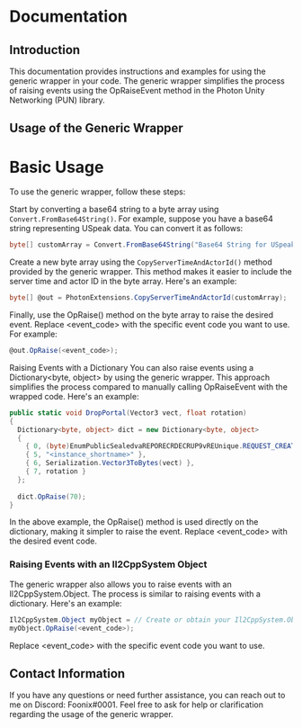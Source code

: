 # Documentation
## Introduction
This documentation provides instructions and examples for using the generic wrapper in your code. The generic wrapper simplifies the process of raising events using the OpRaiseEvent method in the Photon Unity Networking (PUN) library.

## Usage of the Generic Wrapper
# Basic Usage
To use the generic wrapper, follow these steps:

Start by converting a base64 string to a byte array using `Convert.FromBase64String()`. For example, suppose you have a base64 string representing USpeak data. You can convert it as follows:

```cs
byte[] customArray = Convert.FromBase64String("Base64 String for USpeak");
```
Create a new byte array using the `CopyServerTimeAndActorId()` method provided by the generic wrapper. This method makes it easier to include the server time and actor ID in the byte array. Here's an example:

```cs
byte[] @out = PhotonExtensions.CopyServerTimeAndActorId(customArray);
```
Finally, use the OpRaise() method on the byte array to raise the desired event. Replace <event_code> with the specific event code you want to use. For example:

```cs
@out.OpRaise(<event_code>);
```
Raising Events with a Dictionary
You can also raise events using a Dictionary<byte, object> by using the generic wrapper. This approach simplifies the process compared to manually calling OpRaiseEvent with the wrapped code. Here's an example:

```cs
public static void DropPortal(Vector3 vect, float rotation)
{
  Dictionary<byte, object> dict = new Dictionary<byte, object> 
  { 
    { 0, (byte)EnumPublicSealedvaREPORECRDECRUP9vREUnique.REQUEST_CREATE_DYNAMIC },
    { 5, "<instance_shortname>" },
    { 6, Serialization.Vector3ToBytes(vect) },
    { 7, rotation }
  };
  
  dict.OpRaise(70);
}
```
In the above example, the OpRaise() method is used directly on the dictionary, making it simpler to raise the event. Replace <event_code> with the desired event code.

### Raising Events with an Il2CppSystem Object
The generic wrapper also allows you to raise events with an Il2CppSystem.Object. The process is similar to raising events with a dictionary. Here's an example:

```cs
Il2CppSystem.Object myObject = // Create or obtain your Il2CppSystem.Object here;
myObject.OpRaise(<event_code>);
```
Replace <event_code> with the specific event code you want to use.

## Contact Information
If you have any questions or need further assistance, you can reach out to me on Discord: Foonix#0001. Feel free to ask for help or clarification regarding the usage of the generic wrapper.

